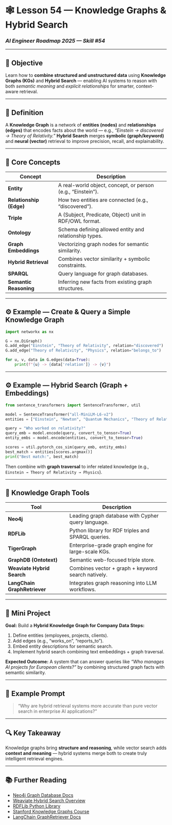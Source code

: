# 🕸️ Lesson 54 — Knowledge Graphs & Hybrid Search

### *AI Engineer Roadmap 2025 — Skill #54*

---

## 🎯 Objective

Learn how to **combine structured and unstructured data** using **Knowledge Graphs (KGs)** and **Hybrid Search** — enabling AI systems to reason with both *semantic meaning* and *explicit relationships* for smarter, context-aware retrieval.

---

## 🧩 Definition

A **Knowledge Graph** is a network of **entities (nodes)** and **relationships (edges)** that encodes facts about the world — e.g., *“Einstein → discovered → Theory of Relativity.”*
**Hybrid Search** merges **symbolic (graph/keyword)** and **neural (vector)** retrieval to improve precision, recall, and explainability.

---

## 🧠 Core Concepts

| Concept                 | Description                                                 |
| ----------------------- | ----------------------------------------------------------- |
| **Entity**              | A real-world object, concept, or person (e.g., “Einstein”). |
| **Relationship (Edge)** | How two entities are connected (e.g., “discovered”).        |
| **Triple**              | A (Subject, Predicate, Object) unit in RDF/OWL format.      |
| **Ontology**            | Schema defining allowed entity and relationship types.      |
| **Graph Embeddings**    | Vectorizing graph nodes for semantic similarity.            |
| **Hybrid Retrieval**    | Combines vector similarity + symbolic constraints.          |
| **SPARQL**              | Query language for graph databases.                         |
| **Semantic Reasoning**  | Inferring new facts from existing graph structures.         |

---

## ⚙️ Example — Create & Query a Simple Knowledge Graph

```python
import networkx as nx

G = nx.DiGraph()
G.add_edge("Einstein", "Theory of Relativity", relation="discovered")
G.add_edge("Theory of Relativity", "Physics", relation="belongs_to")

for u, v, data in G.edges(data=True):
    print(f"{u} -> {data['relation']} -> {v}")
```

---

## ⚙️ Example — Hybrid Search (Graph + Embeddings)

```python
from sentence_transformers import SentenceTransformer, util

model = SentenceTransformer("all-MiniLM-L6-v2")
entities = ["Einstein", "Newton", "Quantum Mechanics", "Theory of Relativity"]

query = "Who worked on relativity?"
query_emb = model.encode(query, convert_to_tensor=True)
entity_embs = model.encode(entities, convert_to_tensor=True)

scores = util.pytorch_cos_sim(query_emb, entity_embs)
best_match = entities[scores.argmax()]
print("Best match:", best_match)
```

Then combine with **graph traversal** to infer related knowledge (e.g., `Einstein → Theory of Relativity → Physics`).

---

## 🧱 Knowledge Graph Tools

| Tool                         | Description                                        |
| ---------------------------- | -------------------------------------------------- |
| **Neo4j**                    | Leading graph database with Cypher query language. |
| **RDFLib**                   | Python library for RDF triples and SPARQL queries. |
| **TigerGraph**               | Enterprise-grade graph engine for large-scale KGs. |
| **GraphDB (Ontotext)**       | Semantic web-focused triple store.                 |
| **Weaviate Hybrid Search**   | Combines vector + graph + keyword search natively. |
| **LangChain GraphRetriever** | Integrates graph reasoning into LLM workflows.     |

---

## 📘 Mini Project

**Goal:** Build a **Hybrid Knowledge Graph for Company Data**
**Steps:**

1. Define entities (employees, projects, clients).
2. Add edges (e.g., “works_on”, “reports_to”).
3. Embed entity descriptions for semantic search.
4. Implement hybrid search combining text embeddings + graph traversal.

**Expected Outcome:**
A system that can answer queries like *“Who manages AI projects for European clients?”* by combining structured graph facts with semantic similarity.

---

## 🧠 Example Prompt

> “Why are hybrid retrieval systems more accurate than pure vector search in enterprise AI applications?”

---

## 🔍 Key Takeaway

Knowledge graphs bring **structure and reasoning**, while vector search adds **context and meaning** — hybrid systems merge both to create truly intelligent retrieval engines.

---

## 📚 Further Reading

* [Neo4j Graph Database Docs](https://neo4j.com/docs/)
* [Weaviate Hybrid Search Overview](https://weaviate.io/blog/hybrid-search)
* [RDFLib Python Library](https://rdflib.readthedocs.io/)
* [Stanford Knowledge Graphs Course](https://web.stanford.edu/class/cs520/)
* [LangChain GraphRetriever Docs](https://python.langchain.com/docs/integrations/retrievers/graph)
